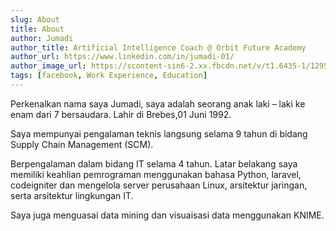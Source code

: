 ```yaml
---
slug: About
title: About
author: Jumadi
author_title: Artificial Intelligence Coach @ Orbit Future Academy
author_url: https://www.linkedin.com/in/jumadi-01/
author_image_url: https://scontent-sin6-2.xx.fbcdn.net/v/t1.6435-1/129590256_3564098580324956_2720886442559395122_n.jpg?stp=cp0_dst-jpg_p80x80&_nc_cat=109&ccb=1-5&_nc_sid=7206a8&_nc_eui2=AeEg3u24EGXyaGC2vF9iBmAjhvRxPpoEy-mG9HE-mgTL6Q9uxQMvetjoPdxVGPCforaifDJHam7LYT7f9AUz-whN&_nc_ohc=F3jzLJopot8AX_TTRDE&_nc_ht=scontent-sin6-2.xx&oh=00_AT94Jr7PkdXEW9FrU_8J-N6KfRrERYn0viXHyRKV99TJsw&oe=627A8D0C
tags: [facebook, Work Experience, Education]
---
```


Perkenalkan nama saya Jumadi, saya adalah seorang anak laki – laki ke enam dari 7 bersaudara. Lahir di Brebes,01 Juni 1992.

Saya mempunyai pengalaman teknis langsung selama 9 tahun di bidang Supply Chain Management (SCM).

Berpengalaman dalam bidang IT selama 4 tahun. Latar belakang saya memiliki keahlian pemrograman menggunakan bahasa Python, laravel,
codeigniter dan mengelola server perusahaan Linux, arsitektur jaringan, serta arsitektur lingkungan IT.

Saya juga menguasai data mining dan visuaisasi data menggunakan KNIME.

<!-- Blog features are powered by the blog plugin. Simply add files to the `blog` directory. It supports tags as well!

Delete the whole directory if you don't want the blog features. As simple as that! -->
